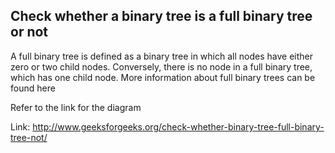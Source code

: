 ## Check whether a binary tree is a full binary tree or not

A full binary tree is defined as a binary tree in which all nodes have either zero or two child nodes. Conversely, there is no node in a full binary tree, which has one child node. More information about full binary trees can be found here

Refer to the link for the diagram

Link: http://www.geeksforgeeks.org/check-whether-binary-tree-full-binary-tree-not/